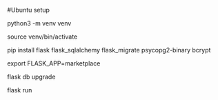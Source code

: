 #Ubuntu setup

python3 -m venv venv

source venv/bin/activate

pip install flask flask_sqlalchemy flask_migrate psycopg2-binary bcrypt

export FLASK_APP=marketplace


flask db upgrade

flask run